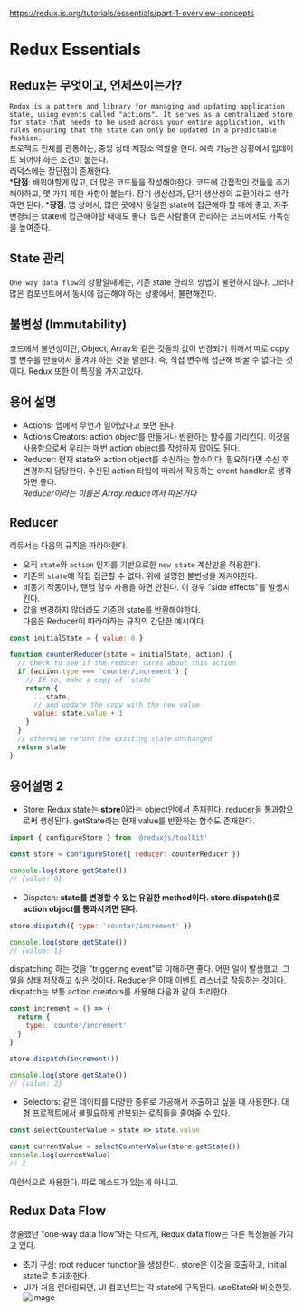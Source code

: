 https://redux.js.org/tutorials/essentials/part-1-overview-concepts
# Redux Essentials
## Redux는 무엇이고, 언제쓰이는가?
`Redux is a pattern and library for managing and updating application state, using events called "actions". It serves as a centralized store for state that needs to be used across your entire application, with rules ensuring that the state can only be updated in a predictable fashion.`  
프로젝트 전체를 관통하는, 중앙 상태 저장소 역할을 한다. 예측 가능한 상황에서 업데이트 되어야 하는 조건이 붙는다.  
리덕스에는 장단점이 존재한다.  
*__단점__: 배워야할게 많고, 더 많은 코드들을 작성해야한다. 코드에 간접적인 것들을 추가해야하고, 몇 가지 제한 사항이 붙는다. 장기 생산성과, 단기 생산성의
교환이라고 생각하면 된다.
*__장점__: 앱 상에서, 많은 곳에서 동일한 state에 접근해야 할 때에 좋고, 자주 변경되는 state에 접근해야할 때에도 좋다. 많은 사람들이 관리하는 코드에서도 
가독성을 높여준다.

## State 관리
`One way data flow`의 상황일때에는, 기존 state 관리의 방법이 불편하지 않다. 그러나 많은 컴포넌트에서 동시에 접근해야 하는 상황에서, 불편해진다.

## 불변성 (Immutability)
코드에서 불변성이란, Object, Array와 같은 것들의 값이 변경되기 위해서 따로 copy할 변수를 만들어서 옮겨야 하는 것을 말한다. 즉, 직접 
변수에 접근해 바꿀 수 없다는 것이다. Redux 또한 이 특징을 가지고있다.  

## 용어 설명
* Actions: 앱에서 무언가 일어났다고 보면 된다.
* Actions Creators: action object를 만들거나 반환하는 함수를 가리킨디. 이것을 사용함으로써 우리는 매번 action object를 작성하지 않아도 된다.
* Reducer: 현재 state와 action object를 수신하는 함수이다. 필요하다면 수신 후 변경까지 담당한다. 수신된 action 타입에 따라서 작동하는 
event handler로 생각하면 좋다.  
_Reducer이라는 이름은 Array.reduce에서 따온거다_  

## Reducer
리듀서는 다음의 규칙을 따라야한다.  
* 오직 `state`와 `action` 인자를 기반으로한 `new state` 계산만을 허용한다.
* 기존의 `state`에 직접 접근할 수 없다. 위에 설명한 불변성을 지켜야한다.
* 비동기 작동이나, 랜덤 함수 사용을 하면 안된다. 이 경우 "side effects"를 발생시킨다.
* 값을 변경하지 않더라도 기존의 state를 반환해야한다.  
다음은 Reducer이 따라야하는 규칙의 간단한 예시이다.

```js
const initialState = { value: 0 }

function counterReducer(state = initialState, action) {
  // Check to see if the reducer cares about this action
  if (action.type === 'counter/increment') {
    // If so, make a copy of `state`
    return {
      ...state,
      // and update the copy with the new value
      value: state.value + 1
    }
  }
  // otherwise return the existing state unchanged
  return state
}
```  

## 용어설명 2
* Store: Redux state는 **store**이라는 object안에서 존재한다. reducer을 통과함으로써 생성된다. getState라는 현재 value를 반환하는 함수도 
존재한다.  
```js
import { configureStore } from '@reduxjs/toolkit'

const store = configureStore({ reducer: counterReducer })

console.log(store.getState())
// {value: 0}
```

* Dispatch: **state를 변경할 수 있는 유일한 method이다. store.dispatch()로 action object를 통과시키면 된다.** 
```js
store.dispatch({ type: 'counter/increment' })

console.log(store.getState())
// {value: 1}
```  
dispatching 하는 것을 "triggering event"로 이해하면 좋다. 어떤 일이 발생했고, 그 일을 상태 저장하고 싶은 것이다. Reducer은 이때 
이벤트 리스너로 작동하는 것이다. dispatch는 보통 action creators를 사용해 다음과 같이 처리한다.  
```js
const increment = () => {
  return {
    type: 'counter/increment'
  }
}

store.dispatch(increment())

console.log(store.getState())
// {value: 2}
```  
* Selectors: 같은 데이터를 다양한 종류로 가공해서 추출하고 싶을 때 사용한다. 대형 프로젝트에서 불필요하게 반복되는 로직들을 줄여줄 수 있다.
```js
const selectCounterValue = state => state.value

const currentValue = selectCounterValue(store.getState())
console.log(currentValue)
// 2
```  
이런식으로 사용한다. 따로 메소드가 있는게 아니고.  
## Redux Data Flow
상술했던 "one-way data flow"와는 다르게, Redux data flow는 다른 특징들을 가지고 있다.  
* 초기 구성: root reducer function을 생성한다. store은 이것을 호출하고, initial state로 초기화한다.
* UI가 처음 렌더링되면, UI 컴포넌트는 각 state에 구독된다. useState와 비슷한듯.
![image](https://redux.js.org/assets/images/ReduxDataFlowDiagram-49fa8c3968371d9ef6f2a1486bd40a26.gif)  
